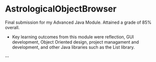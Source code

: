 # AstrologicalObjectBrowser
Final submission for my Advanced Java Module. Attained a grade of 85% overall.

- Key learning outcomes from this module were reflection, GUI development, Object Oriented design, project managament and development, and other Java libraries such as the List library.

-- 

